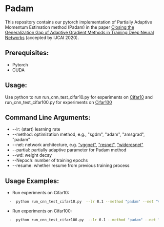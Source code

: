 # Padam
This repository contains our pytorch implementation of Partially Adaptive Momentum Estimation method (Padam) in the paper [Closing the Generalization Gap of Adaptive Gradient Methods in Training Deep Neural Networks](https://arxiv.org/abs/1806.06763) (accepted by IJCAI 2020). 

## Prerequisites: 
* Pytorch
* CUDA

## Usage:
Use python to run run_cnn_test_cifar10.py for experiments on [Cifar10](https://www.cs.toronto.edu/~kriz/cifar.html) and run_cnn_test_cifar100.py for experiments on [Cifar100](https://www.cs.toronto.edu/~kriz/cifar.html)

## Command Line Arguments:
* --lr: (start) learning rate 
* --method: optimization method, e.g., "sgdm", "adam", "amsgrad", "padam"
* --net: network architecture, e.g. ["vggnet"](https://arxiv.org/abs/1409.1556), ["resnet"](https://arxiv.org/abs/1512.03385), ["wideresnet"](https://arxiv.org/abs/1605.07146)
* --partial: partially adaptive parameter for Padam method
* --wd: weight decay
* --Nepoch: number of training epochs
* --resume: whether resume from previous training process

## Usage Examples:
* Run experiments on Cifar10:
```bash
  -  python run_cnn_test_cifar10.py  --lr 0.1 --method "padam" --net "vggnet"  --partial 0.125 --wd 5e-4
```
* Run experiments on Cifar100:
```bash
  -  python run_cnn_test_cifar100.py  --lr 0.1 --method "padam" --net "resnet"  --partial 0.125 --wd 5e-4
```
